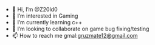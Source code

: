 - 👋 Hi, I’m @Z20ld0
- 👀 I’m interested in Gaming
- 🌱 I’m currently learning c++
- 💞️ I’m looking to collaborate on game bug fixing/testing
- 📫 How to reach me gmal:gruzmate12@gmail.com

<!---
Z20ld0/Z20ld0 is a ✨ special ✨ repository because its `README.md` (this file) appears on your GitHub profile.
You can click the Preview link to take a look at your changes.
--->
